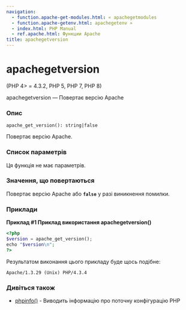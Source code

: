 ```yaml
---
navigation:
  - function.apache-get-modules.html: « apachegetmodules
  - function.apache-getenv.html: apachegetenv »
  - index.html: PHP Manual
  - ref.apache.html: Функции Apache
title: apachegetversion
---
```

# apachegetversion

(PHP 4> = 4.3.2, PHP 5, PHP 7, PHP 8)

apachegetversion — Повертає версію Apache

### Опис

```methodsynopsis
apache_get_version(): string|false
```

Повертає версію Apache.

### Список параметрів

Ця функція не має параметрів.

### Значення, що повертаються

Повертає версію Apache або **`false`** у разі виникнення помилки.

### Приклади

**Приклад #1 Приклад використання **apachegetversion()****

```php
<?php
$version = apache_get_version();
echo "$version\n";
?>
```

Результатом виконання цього прикладу буде щось подібне:

```
Apache/1.3.29 (Unix) PHP/4.3.4
```

### Дивіться також

-   [phpinfo()](function.phpinfo.md) - Виводить інформацію про поточну конфігурацію PHP
